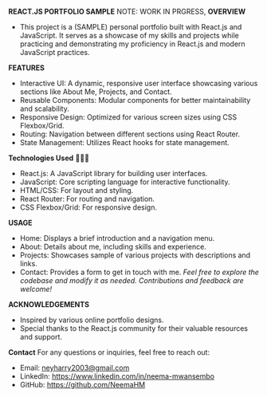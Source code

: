**REACT.JS PORTFOLIO SAMPLE**
NOTE: WORK IN PRGRESS,
**OVERVIEW**	
- This project is a (SAMPLE) personal portfolio built with React.js and JavaScript. It serves as a showcase of my skills and projects while practicing and demonstrating my proficiency in React.js and modern JavaScript practices.

**FEATURES**
- Interactive UI: A dynamic, responsive user interface showcasing various sections like About Me, Projects, and Contact.
- Reusable Components: Modular components for better maintainability and scalability.
- Responsive Design: Optimized for various screen sizes using CSS Flexbox/Grid.
- Routing: Navigation between different sections using React Router.
- State Management: Utilizes React hooks for state management.
  
**Technologies Used** 👩🏿‍💻
- React.js: A JavaScript library for building user interfaces.
- JavaScript: Core scripting language for interactive functionality.
- HTML/CSS: For layout and styling.
- React Router: For routing and navigation.
- CSS Flexbox/Grid: For responsive design.

**USAGE**
- Home: Displays a brief introduction and a navigation menu.
- About: Details about me, including skills and experience.
- Projects: Showcases sample of various projects with descriptions and links.
- Contact: Provides a form to get in touch with me.
_Feel free to explore the codebase and modify it as needed. Contributions and feedback are welcome!_

**ACKNOWLEDGEMENTS**
- Inspired by various online portfolio designs.
- Special thanks to the React.js community for their valuable resources and support.
  
**Contact**
For any questions or inquiries, feel free to reach out:
- Email: neyharry2003@gmail.com
- LinkedIn: https://www.linkedin.com/in/neema-mwansembo
- GitHub: https://github.com/NeemaHM
